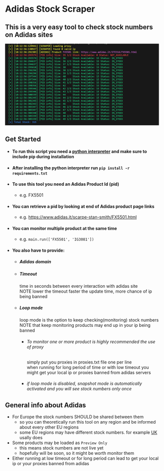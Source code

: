 # Adidas Stock Scraper
## This is a very easy tool to check stock numbers on Adidas sites

![demo](https://github.com/ste316/scrape_script/blob/main/adidas_stock_scraper/demo/demo_adidas.png)

## Get Started
* #### To run this script you need a [python interpreter](https://www.python.org/downloads/) and make sure to include pip during installation
* #### After installing the python interpreter run `pip install -r requirements.txt`
* #### To use this tool you need an Adidas Product Id (pid) 
    * e.g. FX5501
* #### You can retrieve a pid by looking at end of Adidas product page links
    * e.g. https://www.adidas.it/scarpe-stan-smith/FX5501.html
* #### You can monitor multiple product at the same time
    * e.g. `main.run(['FX5501', 'IG3081'])`
* #### You also have to provide:
    * ##### Adidas domain 
    * ##### Timeout
        time in seconds between every interaction with adidas site \
        NOTE lower the timeout faster the update time, more chance of ip being banned
    
    * ##### Loop mode 
        loop mode is the option to keep checking(monitoring) stock numbers \
        NOTE that keep monitoring products may end up in your ip being banned

        * ###### To monitor one or more product is highly recommended the use of proxy
            simply put you proxies in proxies.txt file one per line \
            when running for long period of time or with low timeout you might get your local ip or proxies banned from adidas servers
        
        * ###### if loop mode is disabled, snapshot mode is automatically activated and you will see stock numbers only once 

## General info about Adidas
* For Europe the stock numbers SHOULD be shared between them
    * so you can theoretically run this tool on any region and be informed about every other EU regions
    * some EU regions may have different stock numbers. for example [UK](https://www.adidas.co.uk/) usally does
* Some products may be loaded as `Preview Only` 
    * this means stock numbers are not live yet
    * hopefully will be soon, so it might be worth monitor them
* Either running at low timeout or for long period can lead to get your local ip or your proxies banned from adidas